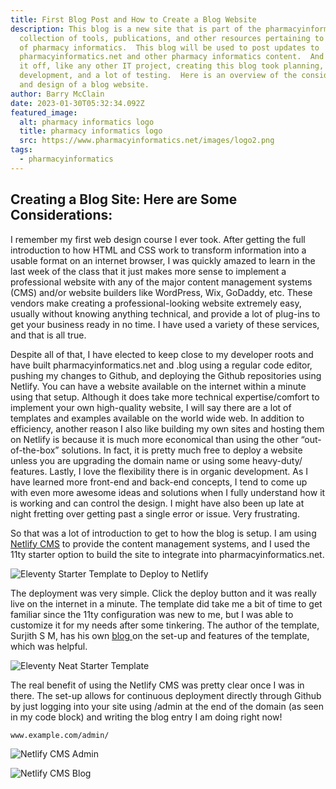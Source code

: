 ```yaml
---
title: First Blog Post and How to Create a Blog Website
description: This blog is a new site that is part of the pharmacyinformatics.net
  collection of tools, publications, and other resources pertaining to the world
  of pharmacy informatics.  This blog will be used to post updates to
  pharmacyinformatics.net and other pharmacy informatics content.  And to kick
  it off, like any other IT project, creating this blog took planning,
  development, and a lot of testing.  Here is an overview of the considerations
  and design of a blog website.
author: Barry McClain
date: 2023-01-30T05:32:34.092Z
featured_image:
  alt: pharmacy informatics logo
  title: pharmacy informatics logo
  src: https://www.pharmacyinformatics.net/images/logo2.png
tags:
  - pharmacyinformatics
---
```

## Creating a Blog Site: Here are Some Considerations:

I remember my first web design course I ever took. After getting the full introduction to how HTML and CSS work to transform information into a usable format on an internet browser, I was quickly amazed to learn in the last week of the class that it just makes more sense to implement a professional website with any of the major content management systems (CMS) and/or website builders like WordPress, Wix, GoDaddy, etc. These vendors make creating a professional-looking website extremely easy, usually without knowing anything technical, and provide a lot of plug-ins to get your business ready in no time. I have used a variety of these services, and that is all true.

Despite all of that, I have elected to keep close to my developer roots and have built pharmacyinformatics.net and .blog using a regular code editor, pushing my changes to Github, and deploying the Github repositories using Netlify. You can have a website available on the internet within a minute using that setup. Although it does take more technical expertise/comfort to implement your own high-quality website, I will say there are a lot of templates and examples available on the world wide web. In addition to efficiency, another reason I also like building my own sites and hosting them on Netlify is because it is much more economical than using the other “out-of-the-box” solutions. In fact, it is pretty much free to deploy a website unless you are upgrading the domain name or using some heavy-duty/ features. Lastly, I love the flexibility there is in organic development. As I have learned more front-end and back-end concepts, I tend to come up with even more awesome ideas and solutions when I fully understand how it is working and can control the design. I might have also been up late at night fretting over getting past a single error or issue. Very frustrating.

So that was a lot of introduction to get to how the blog is setup. I am using [Netlify CMS](https://www.netlifycms.org/docs/start-with-a-template/) to provide the content management systems, and I used the 11ty starter option to build the site to integrate into pharmacyinformatics.net.

![Eleventy Starter Template to Deploy to Netlify](/static/img/netlify11ty.png "Eleventy Starter Option on Netlify CMS")

The deployment was very simple. Click the deploy button and it was really live on the internet in a minute. The template did take me a bit of time to get familiar since the 11ty configuration was new to me, but I was able to customize it for my needs after some tinkering. The author of the template, Surjith S M, has his own [blog ](https://blog.surjithctly.in/neat-stack-create-a-static-website-with-netlify-cms-eleventy-alpinejs-and-tailwindcss)on the set-up and features of the template, which was helpful.

![Eleventy Neat Starter Template](/static/img/eleventy-neat-starter.png "Eleventy Neat Starter Template")

The real benefit of using the Netlify CMS was pretty clear once I was in there. The set-up allows for continuous deployment directly through Github by just logging into your site using /admin at the end of the domain (as seen in my code block) and writing the blog entry I am doing right now!

```
www.example.com/admin/
```

![Netlify CMS Admin](/static/img/netlify-cms-blog.png "What Netlify CMS Looks Like (admin)")

![Netlify CMS Blog](/static/img/netlify-cms-example.png "What Netlify CMS Looks Like (blog entry)")